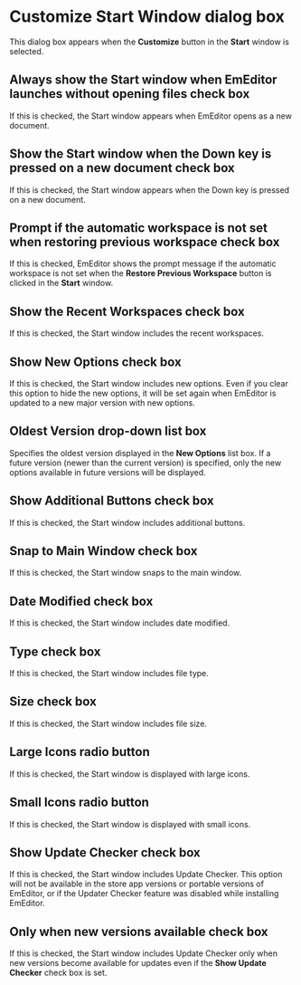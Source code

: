 # Customize Start Window dialog box

This dialog box appears when the **Customize** button in the **Start** window is selected.

## Always show the Start window when EmEditor launches without opening files check box

If this is checked, the Start window appears when EmEditor opens as a new document.

## Show the Start window when the Down key is pressed on a new document check box

If this is checked, the Start window appears when the Down key is pressed on a new document.

## Prompt if the automatic workspace is not set when restoring previous workspace check box

If this is checked, EmEditor shows the prompt message if the automatic workspace is not set when the **Restore Previous Workspace** button is clicked in the **Start** window.

## Show the Recent Workspaces check box

If this is checked, the Start window includes the recent workspaces.

## Show New Options check box

If this is checked, the Start window includes new options. Even if you clear this option to hide the new options, it will be set again when EmEditor is updated to a new major version with new options.

## Oldest Version drop-down list box

Specifies the oldest version displayed in the **New Options** list box. If a future version (newer than the current version) is specified, only the new options available in future versions will be displayed.

## Show Additional Buttons check box

If this is checked, the Start window includes additional buttons.

## Snap to Main Window check box

If this is checked, the Start window snaps to the main window.

## Date Modified check box

If this is checked, the Start window includes date modified.

## Type check box

If this is checked, the Start window includes file type.

## Size check box

If this is checked, the Start window includes file size.

## Large Icons radio button

If this is checked, the Start window is displayed with large icons.

## Small Icons radio button

If this is checked, the Start window is displayed with small icons.

## Show Update Checker check box

If this is checked, the Start window includes Update Checker. This option will not be available in the store app versions or portable versions of EmEditor, or if the Updater Checker feature was disabled while installing EmEditor.

## Only when new versions available check box

If this is checked, the Start window includes Update Checker only when new versions become available for updates even if the **Show Update Checker** check box is set.

